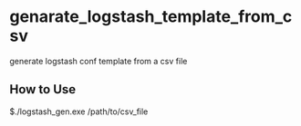 # genarate_logstash_template_from_csv
generate logstash conf template from a csv file

## How to Use
$./logstash_gen.exe /path/to/csv_file
